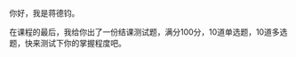 <p>你好，我是蒋德钧。</p><p>在课程的最后，我给你出了一份结课测试题，满分100分，10道单选题，10道多选题，快来测试下你的掌握程度吧。</p><p><a href="http://time.geekbang.org/quiz/intro?act_id=236&amp;exam_id=815"><img src="https://static001.geekbang.org/resource/image/28/a4/28d1be62669b4f3cc01c36466bf811a4.png" alt=""></a></p><!-- [[[read_end]]] -->